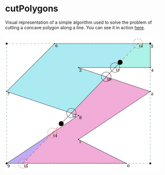 # cutPolygons
Visual representation of a simple algorithm used to solve the problem of cutting a concave polygon along a line.
You can see it in action [here](https://stepmolotov.github.io/cutPolygons/). 

![demo.jpg](https://github.com/stepmolotov/cutPolygons/blob/main/images/demo.jpg)
